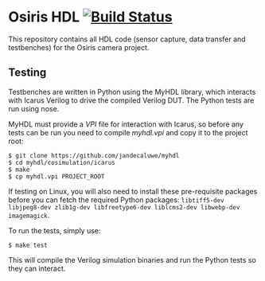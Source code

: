 # Osiris HDL [![Build Status](https://magnum.travis-ci.com/mikeanthonywild/osiris-hdl.svg?token=NDTyY9L4Xy88HazazqPp&branch=develop)](https://magnum.travis-ci.com/mikeanthonywild/osiris-hdl)

This repository contains all HDL code (sensor capture, data transfer and testbenches) for the Osiris camera project.

## Testing

Testbenches are written in Python using the MyHDL library, which interacts with Icarus Verilog to drive the compiled Verilog DUT. The Python tests are run using nose.

MyHDL must provide a *VPI* file for interaction with Icarus, so before any tests can be run you need to compile *myhdl.vpi* and copy it to the project root:

    $ git clone https://github.com/jandecaluwe/myhdl
    $ cd myhdl/cosimulation/icarus
    $ make
    $ cp myhdl.vpi PROJECT_ROOT

If testing on Linux, you will also need to install these pre-requisite packages before you can fetch the required Python packages: `libtiff5-dev libjpeg8-dev zlib1g-dev libfreetype6-dev liblcms2-dev libwebp-dev imagemagick`.

To run the tests, simply use:

    $ make test

This will compile the Verilog simulation binaries and run the Python tests so they can interact.

